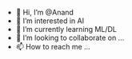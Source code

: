 - 👋 Hi, I’m @Anand
- 👀 I’m interested in AI 
- 🌱 I’m currently learning ML/DL
- 💞️ I’m looking to collaborate on ...
- 📫 How to reach me ...

<!---
AR-python/AR-python is a ✨ special ✨ repository because its `README.md` (this file) appears on your GitHub profile.
You can click the Preview link to take a look at your changes.
--->
